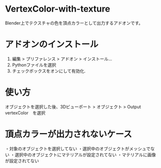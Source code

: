 # VertexColor-with-texture

Blender上でテクスチャの色を頂点カラーとして出力するアドオンです。

# アドオンのインストール

1.  編集 > プリファレンス > アドオン > インストール...<br>
2.  Pythonファイルを選択<br>
3.  チェックボックスをオンにして有効化.<br>

# 使い方

オブジェクトを選択した後、3Dビューポート > オブジェクト > Output vertexColor　を選択

# 頂点カラーが出力されないケース
・対象のオブジェクトを選択してない
・選択中のオブジェクトがメッシュでない
・選択中のオブジェクトにマテリアルが設定されてない
・マテリアルに画像が設定されてない
